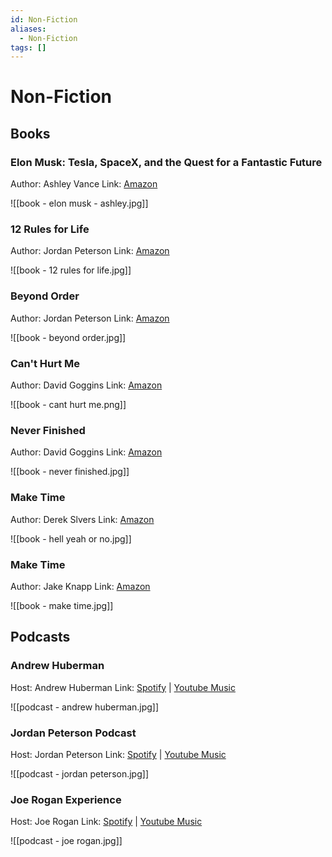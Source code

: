 ```yaml
---
id: Non-Fiction
aliases:
  - Non-Fiction
tags: []
---
```



# Non-Fiction

## Books


### Elon Musk: Tesla, SpaceX, and the Quest for a Fantastic Future

Author: Ashley Vance
Link: [Amazon](https://a.co/d/5WytLAJ)

![[book - elon musk - ashley.jpg]]

### 12 Rules for Life

Author: Jordan Peterson
Link: [Amazon](https://a.co/d/8OQHTlj)


![[book - 12 rules for life.jpg]]

### Beyond Order

Author: Jordan Peterson
Link: [Amazon](https://a.co/d/1PKxCej)

![[book - beyond order.jpg]]

### Can't Hurt Me

Author: David Goggins
Link: [Amazon](https://a.co/d/bgFHI6v)

![[book - cant hurt me.png]]

### Never Finished

Author: David Goggins
Link: [Amazon](https://a.co/d/bgFHI6v)

![[book - never finished.jpg]]

### Make Time

Author: Derek Slvers
Link: [Amazon](https://a.co/d/brMdnNk)

![[book - hell yeah or no.jpg]]

### Make Time

Author: Jake Knapp
Link: [Amazon](https://a.co/d/0AqF3EW)

![[book - make time.jpg]]

## Podcasts

### Andrew Huberman

Host: Andrew Huberman
Link: [Spotify](https://open.spotify.com/show/79CkJF3UJTHFV8Dse3Oy0P) | [Youtube Music](https://music.youtube.com/playlist?list=PLPNW_gerXa4Pc8S2qoUQc5e8Ir97RLuVW)

![[podcast - andrew huberman.jpg]]
### Jordan Peterson Podcast

Host: Jordan Peterson
Link: [Spotify](https://open.spotify.com/show/1Zw2DKjelPnuEYpydFlhgN?si=873f489caf5f47d7) | [Youtube Music](https://music.youtube.com/playlist?list=PL22J3VaeABQAbEeT04p5VmAOBmqw2kmxj&si=0Anh3s4zsF5LIVEK)

![[podcast - jordan peterson.jpg]]

### Joe Rogan Experience

Host: Joe Rogan
Link: [Spotify](https://open.spotify.com/show/4rOoJ6Egrf8K2IrywzwOMk?si=4b19990c30934819) | [Youtube Music](https://music.youtube.com/playlist?list=PLk1Sqn_f33KuWf3tW9BBe_4TP7x8l0m3T&si=fLllAfrSSoevfw5O)

![[podcast - joe rogan.jpg]]
